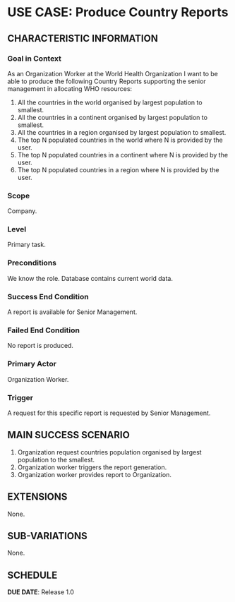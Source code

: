 # USE CASE: Produce Country Reports

## CHARACTERISTIC INFORMATION

### Goal in Context

As an Organization Worker at the World Health Organization I want to be able to produce the following Country Reports supporting the senior management in allocating WHO resources:
1. All the countries in the world organised by largest population to smallest.
2. All the countries in a continent organised by largest population to smallest.
3. All the countries in a region organised by largest population to smallest.
4. The top N populated countries in the world where N is provided by the user.
5. The top N populated countries in a continent where N is provided by the user.
6. The top N populated countries in a region where N is provided by the user.

### Scope

Company.

### Level

Primary task.

### Preconditions

We know the role.  Database contains current world data.

### Success End Condition

A report is available for Senior Management.

### Failed End Condition

No report is produced.

### Primary Actor

Organization Worker.

### Trigger

A request for this specific report is requested by Senior Management.

## MAIN SUCCESS SCENARIO

1. Organization request countries population organised by largest population to the smallest.
2. Organization worker triggers the report generation.
3. Organization worker provides report to Organization.

## EXTENSIONS

None.

## SUB-VARIATIONS

None.

## SCHEDULE

**DUE DATE**: Release 1.0
